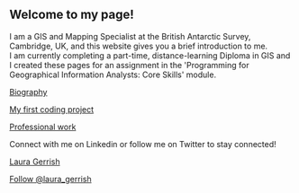 ## Welcome to my page!

I am a GIS and Mapping Specialist at the British Antarctic Survey, Cambridge, UK, and this website gives you a brief introduction to me.   
I am currently completing a part-time, distance-learning Diploma in GIS and I created these pages for an assignment in the 'Programming for Geographical Information Analysts: Core Skills' module.

[Biography](biography.md)
   
[My first coding project](my_first_code.md)

[Professional work](Professional_work.md)


Connect with me on Linkedin or follow me on Twitter to stay connected! 

<p><script type="text/javascript" src="https://platform.linkedin.com/badges/js/profile.js" async defer></script>
<div class="LI-profile-badge"  data-version="v1" data-size="medium" data-locale="en_US" data-type="horizontal" data-theme="dark" data-vanity="laura-gerrish-8736a7108"><a class="LI-simple-link" href='https://uk.linkedin.com/in/laura-gerrish-8736a7108?trk=profile-badge'>Laura Gerrish</a></div></p>

<a href="https://twitter.com/laura_gerrish?ref_src=twsrc%5Etfw" class="twitter-follow-button" data-show-count="false">Follow @laura_gerrish</a><script async src="https://platform.twitter.com/widgets.js" charset="utf-8"></script>
